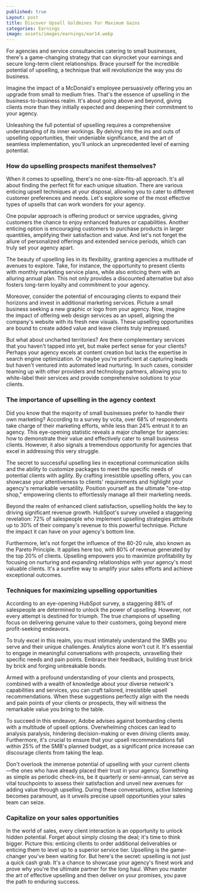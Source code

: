 ```yaml
---
published: true
Layout: post
title: Discover Upsell Goldmines For Maximum Gains
categories: Earnings
image: assets/images/earnings/ear14.webp
---
```

For agencies and service consultancies catering to small businesses, there's a game-changing strategy that can skyrocket your earnings and secure long-term client relationships. Brace yourself for the incredible potential of upselling, a technique that will revolutionize the way you do business.

Imagine the impact of a McDonald's employee persuasively offering you an upgrade from small to medium fries. That's the essence of upselling in the business-to-business realm. It's about going above and beyond, giving clients more than they initially expected and deepening their commitment to your agency. 

Unleashing the full potential of upselling requires a comprehensive understanding of its inner workings. By delving into the ins and outs of upselling opportunities, their undeniable significance, and the art of seamless implementation, you'll unlock an unprecedented level of earning potential.

### How do upselling prospects manifest themselves?
When it comes to upselling, there's no one-size-fits-all approach. It's all about finding the perfect fit for each unique situation. There are various enticing upsell techniques at your disposal, allowing you to cater to different customer preferences and needs. Let's explore some of the most effective types of upsells that can work wonders for your agency.

One popular approach is offering product or service upgrades, giving customers the chance to enjoy enhanced features or capabilities. Another enticing option is encouraging customers to purchase products in larger quantities, amplifying their satisfaction and value. And let's not forget the allure of personalized offerings and extended service periods, which can truly set your agency apart.

The beauty of upselling lies in its flexibility, granting agencies a multitude of avenues to explore. Take, for instance, the opportunity to present clients with monthly marketing service plans, while also enticing them with an alluring annual plan. This not only provides a discounted alternative but also fosters long-term loyalty and commitment to your agency.

Moreover, consider the potential of encouraging clients to expand their horizons and invest in additional marketing services. Picture a small business seeking a new graphic or logo from your agency. Now, imagine the impact of offering web design services as an upsell, aligning the company's website with its fresh new visuals. These upselling opportunities are bound to create added value and leave clients truly impressed.

But what about uncharted territories? Are there complementary services that you haven't tapped into yet, but make perfect sense for your clients? Perhaps your agency excels at content creation but lacks the expertise in search engine optimization. Or maybe you're proficient at capturing leads but haven't ventured into automated lead nurturing. In such cases, consider teaming up with other providers and technology partners, allowing you to white-label their services and provide comprehensive solutions to your clients.

### The importance of upselling in the agency context
Did you know that the majority of small businesses prefer to handle their own marketing? According to a survey by vcita, over 68% of respondents take charge of their marketing efforts, while less than 24% entrust it to an agency. This eye-opening statistic reveals a major challenge for agencies: how to demonstrate their value and effectively cater to small business clients. However, it also signals a tremendous opportunity for agencies that excel in addressing this very struggle.

The secret to successful upselling lies in exceptional communication skills and the ability to customize packages to meet the specific needs of potential clients with agility. By crafting irresistible upselling offers, you can showcase your attentiveness to clients' requirements and highlight your agency's remarkable versatility. Position yourself as the ultimate "one-stop shop," empowering clients to effortlessly manage all their marketing needs.

Beyond the realm of enhanced client satisfaction, upselling holds the key to driving significant revenue growth. HubSpot's survey unveiled a staggering revelation: 72% of salespeople who implement upselling strategies attribute up to 30% of their company's revenue to this powerful technique. Picture the impact it can have on your agency's bottom line.

Furthermore, let's not forget the influence of the 80-20 rule, also known as the Pareto Principle. It applies here too, with 80% of revenue generated by the top 20% of clients. Upselling empowers you to maximize profitability by focusing on nurturing and expanding relationships with your agency's most valuable clients. It's a surefire way to amplify your sales efforts and achieve exceptional outcomes.

### Techniques for maximizing upselling opportunities
According to an eye-opening HubSpot survey, a staggering 88% of salespeople are determined to unlock the power of upselling. However, not every attempt is destined for triumph. The true champions of upselling focus on delivering genuine value to their customers, going beyond mere profit-seeking endeavors.

To truly excel in this realm, you must intimately understand the SMBs you serve and their unique challenges. Analytics alone won't cut it. It's essential to engage in meaningful conversations with prospects, unravelling their specific needs and pain points. Embrace their feedback, building trust brick by brick and forging unbreakable bonds.

Armed with a profound understanding of your clients and prospects, combined with a wealth of knowledge about your diverse network's capabilities and services, you can craft tailored, irresistible upsell recommendations. When these suggestions perfectly align with the needs and pain points of your clients or prospects, they will witness the remarkable value you bring to the table.

To succeed in this endeavor, Adobe advises against bombarding clients with a multitude of upsell options. Overwhelming choices can lead to analysis paralysis, hindering decision-making or even driving clients away. Furthermore, it's crucial to ensure that your upsell recommendations fall within 25% of the SMB's planned budget, as a significant price increase can discourage clients from taking the leap.

Don't overlook the immense potential of upselling with your current clients—the ones who have already placed their trust in your agency. Something as simple as periodic check-ins, be it quarterly or semi-annual, can serve as vital touchpoints to assess their satisfaction and unveil new avenues for adding value through upselling. During these conversations, active listening becomes paramount, as it unveils precise upsell opportunities your sales team can seize.

### Capitalize on your sales opportunities
In the world of sales, every client interaction is an opportunity to unlock hidden potential. Forget about simply closing the deal; it's time to think bigger. Picture this: enticing clients to order additional deliverables or enticing them to level up to a superior service tier. Upselling is the game-changer you've been waiting for.
But here's the secret: upselling is not just a quick cash grab. It's a chance to showcase your agency's finest work and prove why you're the ultimate partner for the long haul. When you master the art of effective upselling and then deliver on your promises, you pave the path to enduring success.

